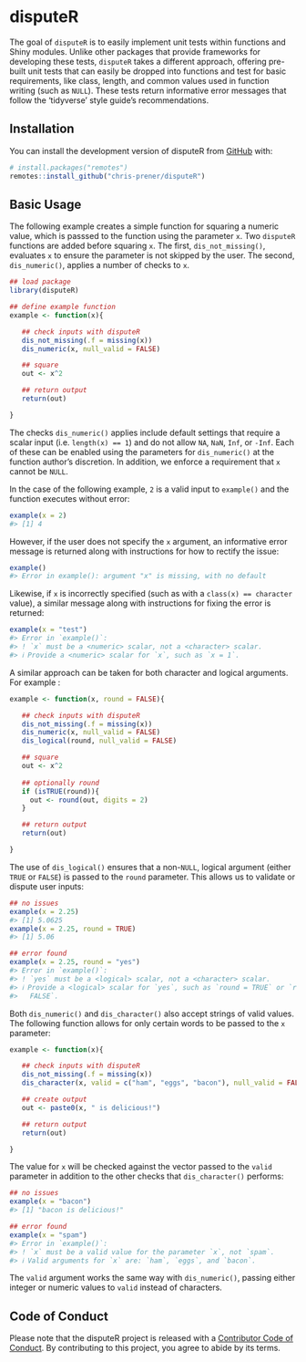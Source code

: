 
<!-- README.md is generated from README.Rmd. Please edit that file -->

# disputeR

<!-- badges: start -->
<!-- badges: end -->

The goal of `disputeR` is to easily implement unit tests within
functions and Shiny modules. Unlike other packages that provide
frameworks for developing these tests, `disputeR` takes a different
approach, offering pre-built unit tests that can easily be dropped into
functions and test for basic requirements, like class, length, and
common values used in function writing (such as `NULL`). These tests
return informative error messages that follow the ‘tidyverse’ style
guide’s recommendations.

## Installation

You can install the development version of disputeR from
[GitHub](https://github.com/) with:

``` r
# install.packages("remotes")
remotes::install_github("chris-prener/disputeR")
```

## Basic Usage

The following example creates a simple function for squaring a numeric
value, which is passsed to the function using the parameter `x`. Two
`disputeR` functions are added before squaring `x`. The first,
`dis_not_missing()`, evaluates `x` to ensure the parameter is not
skipped by the user. The second, `dis_numeric()`, applies a number of
checks to `x`.

``` r
## load package
library(disputeR)

## define example function
example <- function(x){

   ## check inputs with disputeR
   dis_not_missing(.f = missing(x))
   dis_numeric(x, null_valid = FALSE)

   ## square
   out <- x^2

   ## return output
   return(out)

}
```

The checks `dis_numeric()` applies include default settings that require
a scalar input (i.e. `length(x) == 1`) and do not allow `NA`, `NaN`,
`Inf`, or `-Inf`. Each of these can be enabled using the parameters for
`dis_numeric()` at the function author’s discretion. In addition, we
enforce a requirement that `x` cannot be `NULL`.

In the case of the following example, `2` is a valid input to
`example()` and the function executes without error:

``` r
example(x = 2)
#> [1] 4
```

However, if the user does not specify the `x` argument, an informative
error message is returned along with instructions for how to rectify the
issue:

``` r
example()
#> Error in example(): argument "x" is missing, with no default
```

Likewise, if `x` is incorrectly specified (such as with a
`class(x) == character` value), a similar message along with
instructions for fixing the error is returned:

``` r
example(x = "test")
#> Error in `example()`:
#> ! `x` must be a <numeric> scalar, not a <character> scalar.
#> ℹ Provide a <numeric> scalar for `x`, such as `x = 1`.
```

A similar approach can be taken for both character and logical
arguments. For example :

``` r
example <- function(x, round = FALSE){

   ## check inputs with disputeR
   dis_not_missing(.f = missing(x))
   dis_numeric(x, null_valid = FALSE)
   dis_logical(round, null_valid = FALSE)

   ## square
   out <- x^2
   
   ## optionally round
   if (isTRUE(round)){
     out <- round(out, digits = 2)
   }

   ## return output
   return(out)

}
```

The use of `dis_logical()` ensures that a non-`NULL`, logical argument
(either `TRUE` or `FALSE`) is passed to the `round` parameter. This
allows us to validate or dispute user inputs:

``` r
## no issues
example(x = 2.25)
#> [1] 5.0625
example(x = 2.25, round = TRUE)
#> [1] 5.06

## error found
example(x = 2.25, round = "yes")
#> Error in `example()`:
#> ! `yes` must be a <logical> scalar, not a <character> scalar.
#> ℹ Provide a <logical> scalar for `yes`, such as `round = TRUE` or `round =
#>   FALSE`.
```

Both `dis_numeric()` and `dis_character()` also accept strings of valid
values. The following function allows for only certain words to be
passed to the `x` parameter:

``` r
example <- function(x){

   ## check inputs with disputeR
   dis_not_missing(.f = missing(x))
   dis_character(x, valid = c("ham", "eggs", "bacon"), null_valid = FALSE,)

   ## create output
   out <- paste0(x, " is delicious!")

   ## return output
   return(out)

}
```

The value for `x` will be checked against the vector passed to the
`valid` parameter in addition to the other checks that `dis_character()`
performs:

``` r
## no issues
example(x = "bacon")
#> [1] "bacon is delicious!"

## error found
example(x = "spam")
#> Error in `example()`:
#> ! `x` must be a valid value for the parameter `x`, not `spam`.
#> ℹ Valid arguments for `x` are: `ham`, `eggs`, and `bacon`.
```

The `valid` argument works the same way with `dis_numeric()`, passing
either integer or numeric values to `valid` instead of characters.

## Code of Conduct

Please note that the disputeR project is released with a [Contributor
Code of
Conduct](https://contributor-covenant.org/version/2/1/CODE_OF_CONDUCT.html).
By contributing to this project, you agree to abide by its terms.
